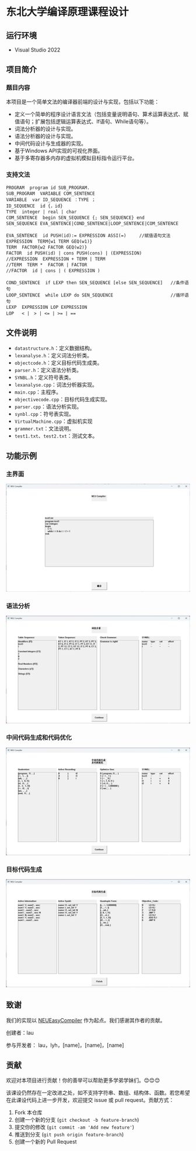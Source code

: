 # 东北大学编译原理课程设计

## 运行环境

- Visual Studio 2022

## 项目简介

### 题目内容

本项目是一个简单文法的编译器前端的设计与实现，包括以下功能：

- 定义一个简单的程序设计语言文法（包括变量说明语句、算术运算表达式、赋值语句；扩展包括逻辑运算表达式、If语句、While语句等）。
- 词法分析器的设计与实现。
- 语法分析器的设计与实现。
- 中间代码设计与生成器的实现。
- 基于Windows API实现的可视化界面。
- 基于多寄存器多内存的虚拟机模拟目标指令运行平台。

### 支持文法

```
PROGRAM  program id SUB_PROGRAM.
SUB_PROGRAM  VARIABLE COM_SENTENCE
VARIABLE  var ID_SEQUENCE ：TYPE ；
ID_SEQUENCE  id {，id}
TYPE  integer | real | char
COM_SENTENCE  begin SEN_SEQUENCE {; SEN_SEQUENCE} end
SEN_SEQUENCE EVA_SENTENCE|COND_SENTENCE|LOOP_SENTENCE|COM_SENTENCE

EVA_SENTENCE  id PUSH(id):= EXPRESSION ASSI(=)     //赋值语句文法
EXPRESSION  TERM{w1 TERM GEQ(w1)}
TERM  FACTOR{w2 FACTOR GEQ(w2)}
FACTOR  id PUSH(id) | cons PUSH(cons) | (EXPRESSION)
//EXPRESSION  EXPRESSION + TERM | TERM
//TERM  TERM *  FACTOR | FACTOR
//FACTOR  id | cons | ( EXPRESSION )

COND_SENTENCE  if LEXP then SEN_SEQUENCE [else SEN_SEQUENCE]   //条件语句
LOOP_SENTENCE  while LEXP do SEN_SEQUENCE                      //循环语句
LEXP  EXPRESSION LOP EXPRESSION
LOP   < |　> | <= | >= | ==
```

## 文件说明

- `datastructure.h`：定义数据结构。
- `lexanalyse.h`：定义词法分析类。
- `objectcode.h`：定义目标代码生成类。
- `parser.h`：定义语法分析类。
- `SYNBL.h`：定义符号表类。
- `lexanalyse.cpp`：词法分析器实现。
- `main.cpp`：主程序。
- `objectivecode.cpp`：目标代码生成实现。
- `parser.cpp`：语法分析实现。
- `synbl.cpp`：符号表实现。
- `VirtualMachine.cpp`：虚拟机实现
- `grammer.txt`：文法说明。
- `test1.txt`、`test2.txt`：测试文本。

## 功能示例

### 主界面

![主界面](https://github.com/10-OASIS-01/Compiler-NEU-2024-/blob/main/fig/1.png)

### 语法分析

![语法分析](https://github.com/10-OASIS-01/Compiler-NEU-2024-/blob/main/fig/2.png)

### 中间代码生成和代码优化

![中间代码生成和代码优化](https://github.com/10-OASIS-01/Compiler-NEU-2024-/blob/main/fig/3.png)

### 目标代码生成

![目标代码生成](https://github.com/10-OASIS-01/Compiler-NEU-2024-/blob/main/fig/4.png)

## 致谢

我们的实现以 [NEUEasyCompiler](https://github.com/Sswjm/NEUEasyCompiler) 作为起点。我们感谢其作者的贡献。

创建者：lau

参与开发者： lau，lyh，[name]，[name]，[name]


## 贡献

欢迎对本项目进行贡献！你的善举可以帮助更多学弟学妹们。😊😊😊

该课设仍然存在一定改进之处，如不支持字符串、数组、结构体、函数。若您希望在此课设代码上进一步开发，欢迎提交 issue 或 pull request。贡献方式：

1. Fork 本仓库
2. 创建一个新的分支 (`git checkout -b feature-branch`)
3. 提交你的修改 (`git commit -am 'Add new feature'`)
4. 推送到分支 (`git push origin feature-branch`)
5. 创建一个新的 Pull Request

